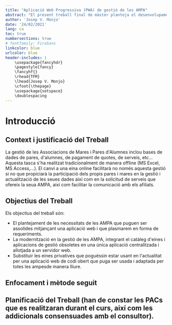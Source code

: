 ```yaml
---
title: "Aplicació Web Progressiva (PWA) de gestió de les AMPA"
abstract: "El present treball final de màster planteja el desenvolupament d'una PWA que facilitarà la gestió de les AMPA a més a més de fomentar la participació dels propis pares en la gestió i actualització de les seues dades així com en la solicitud de serveis que ofereix la pròpia AMPA, així com facilitar la comunicació."
author: 'Josep V. Monjo'
date: '24/02/2021'
lang: ca
toc: true
numbersections: true
# fontfamily: FiraSans
linkcolor: blue
urlcolor: blue
header-includes: |
    \usepackage{fancyhdr}
    \pagestyle{fancy}
    \fancyhf{}
    \rhead{TFM}
    \lhead{Josep V. Monjo}
    \cfoot{\thepage}
    \usepackage{setspace}
    \doublespacing
---
```


# Introducció

## Context i justificació del Treball

La gestió de les Associacions de Mares i Pares d'Alumnes inclou bases de dades de pares, d'alumnes, de pagament de quotes, de serveis, etc... Aquesta tasca s'ha realitzat tradicionalment de manera offline (MS Excel, MS Access,...). El canvi a una eina online facilitarà no només aquesta gestió si no que propiciarà la participació dels propis pares i mares en la gestió i actualització de les seues dades així com en la solicitud de serveis que ofereix la seua AMPA, així com facilitar la comunicació amb els afiliats.

## Objectius del Treball

Els objectius del treball són:

- El plantejament de les necessitats de les AMPA que puguen ser assolides mitjançant una aplicació web i que plasmarem en forma de requeriments.
- La modernització en la gestió de les AMPA, integrant el catàleg d'eines i aplicacions de gestió obsoletes en una única aplicació centralitzada i allotjada a un servidor web.
- Substituir les eines privatives que poguéssin estar usant en l'actualitat per una aplicació web de codi obert que puga ser usada i adaptada per totes les ampesde manera lliure.

## Enfocament i mètode seguit

## Planificació del Treball (han de constar les PACs que es realitzaran durant el curs, així com les addicionals consensuades amb el consultor).

